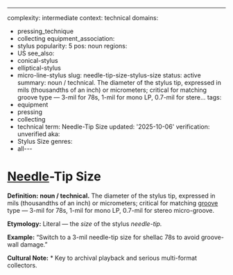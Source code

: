 ---
complexity: intermediate
context: technical
domains:
- pressing_technique
- collecting
equipment_association:
- stylus
popularity: 5
pos: noun
regions:
- US
see_also:
- conical-stylus
- elliptical-stylus
- micro-line-stylus
slug: needle-tip-size-stylus-size
status: active
summary: noun / technical. The diameter of the stylus tip, expressed in mils (thousandths
  of an inch) or micrometers; critical for matching groove type — 3-mil for 78s, 1-mil
  for mono LP, 0.7-mil for stere...
tags:
- equipment
- pressing
- collecting
- technical
term: Needle-Tip Size
updated: '2025-10-06'
verification: unverified
aka:
- Stylus Size
genres:
- all---

# [Needle](../n/needle-wear/)-Tip Size

**Definition:** **noun / technical.** The diameter of the stylus tip, expressed in mils (thousandths of an inch) or micrometers; critical for matching [groove](../g/groove-wear/) type — 3-mil for 78s, 1-mil for mono LP, 0.7-mil for stereo micro-groove.

**Etymology:** Literal — the *size* of the stylus *needle-tip.*

**Example:** “Switch to a 3-mil needle-tip size for shellac 78s to avoid groove-wall damage.”

**Cultural Note:** * Key to archival playback and serious multi-format collectors.

